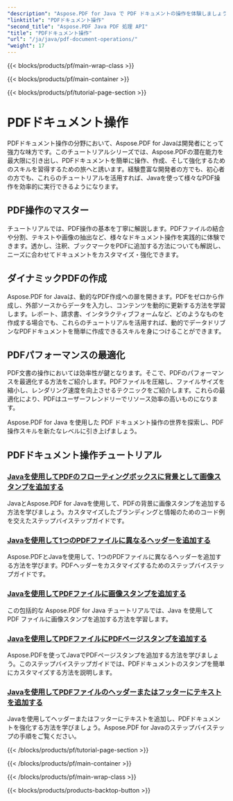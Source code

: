 ```yaml
---
"description": "Aspose.PDF for Java で PDF ドキュメントの操作を体験しましょう。Java で PDF をシームレスに操作、作成、強化する方法を学びます。"
"linktitle": "PDFドキュメント操作"
"second_title": "Aspose.PDF Java PDF 処理 API"
"title": "PDFドキュメント操作"
"url": "/ja/java/pdf-document-operations/"
"weight": 17
---
```


{{< blocks/products/pf/main-wrap-class >}}

{{< blocks/products/pf/main-container >}}

{{< blocks/products/pf/tutorial-page-section >}}

# PDFドキュメント操作


PDFドキュメント操作の分野において、Aspose.PDF for Javaは開発者にとって強力な味方です。このチュートリアルシリーズでは、Aspose.PDFの潜在能力を最大限に引き出し、PDFドキュメントを簡単に操作、作成、そして強化するためのスキルを習得するための旅へと誘います。経験豊富な開発者の方でも、初心者の方でも、これらのチュートリアルを活用すれば、Javaを使って様々なPDF操作を効率的に実行できるようになります。

## PDF操作のマスター

チュートリアルでは、PDF操作の基本を丁寧に解説します。PDFファイルの結合や分割、テキストや画像の抽出など、様々なドキュメント操作を実践的に体験できます。透かし、注釈、ブックマークをPDFに追加する方法についても解説し、ニーズに合わせてドキュメントをカスタマイズ・強化できます。

## ダイナミックPDFの作成

Aspose.PDF for Javaは、動的なPDF作成への扉を開きます。PDFをゼロから作成し、外部ソースからデータを入力し、コンテンツを動的に更新する方法を学習します。レポート、請求書、インタラクティブフォームなど、どのようなものを作成する場合でも、これらのチュートリアルを活用すれば、動的でデータドリブンなPDFドキュメントを簡単に作成できるスキルを身につけることができます。

## PDFパフォーマンスの最適化

PDF文書の操作においては効率性が鍵となります。そこで、PDFのパフォーマンスを最適化する方法をご紹介します。PDFファイルを圧縮し、ファイルサイズを縮小し、レンダリング速度を向上させるテクニックをご紹介します。これらの最適化により、PDFはユーザーフレンドリーでリソース効率の高いものになります。

Aspose.PDF for Java を使用した PDF ドキュメント操作の世界を探索し、PDF 操作スキルを新たなレベルに引き上げましょう。

## PDFドキュメント操作チュートリアル
### [Javaを使用してPDFのフローティングボックスに背景として画像スタンプを追加する](./add-image-stamp-as-background-in-floating-box-of-pdf-using-java/)
JavaとAspose.PDF for Javaを使用して、PDFの背景に画像スタンプを追加する方法を学びましょう。カスタマイズしたブランディングと情報のためのコード例を交えたステップバイステップガイドです。
### [Javaを使用して1つのPDFファイルに異なるヘッダーを追加する](./adding-different-headers-in-one-pdf-file-using-java/)
Aspose.PDFとJavaを使用して、1つのPDFファイルに異なるヘッダーを追加する方法を学びます。PDFヘッダーをカスタマイズするためのステップバイステップガイドです。
### [Javaを使用してPDFファイルに画像スタンプを追加する](./adding-image-stamp-in-pdf-file-using-java/)
この包括的な Aspose.PDF for Java チュートリアルでは、Java を使用して PDF ファイルに画像スタンプを追加する方法を学習します。
### [Javaを使用してPDFファイルにPDFページスタンプを追加する](./adding-pdf-page-stamp-in-pdf-file-using-java/)
Aspose.PDFを使ってJavaでPDFページスタンプを追加する方法を学びましょう。このステップバイステップガイドでは、PDFドキュメントのスタンプを簡単にカスタマイズする方法を説明します。
### [Javaを使用してPDFファイルのヘッダーまたはフッターにテキストを追加する](./adding-text-in-header-or-footer-of-pdf-file-using-java/)
Javaを使用してヘッダーまたはフッターにテキストを追加し、PDFドキュメントを強化する方法を学びましょう。Aspose.PDF for Javaのステップバイステップの手順をご覧ください。

{{< /blocks/products/pf/tutorial-page-section >}}

{{< /blocks/products/pf/main-container >}}

{{< /blocks/products/pf/main-wrap-class >}}

{{< blocks/products/products-backtop-button >}}